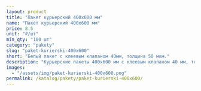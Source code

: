 ```yaml
---
layout: product
title: "Пакет курьерский 400x600 мм"
name: "Пакет курьерский 400x600 мм"
price: 8.5
unit: "₽/шт"
min_qty: "100 шт"
category: "pakety"
slug: "paket-kurierski-400x600"
short: "Белый пакет с клеевым клапаном 40мм, толщина 50 мкм."
description: "Курьерские пакеты 400х600 мм с клеевым клапаном 40 мм, толщина 50 мкм. Прочные упаковочные пакеты для отправки и доставки товаров. Купить оптом в Екатеринбурге с доставкой по России."
images:
  - "/assets/img/paket-kurierski-400x600.png"
permalink: /katalog/pakety/paket-kurierski-400x600/
---
```

